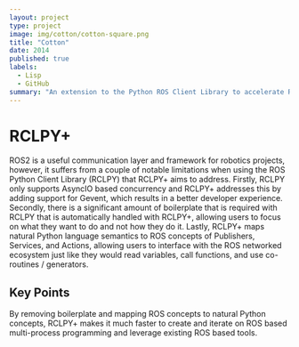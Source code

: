 ```yaml
---
layout: project
type: project
image: img/cotton/cotton-square.png
title: "Cotton"
date: 2014
published: true
labels:
  - Lisp
  - GitHub
summary: "An extension to the Python ROS Client Library to accelerate ROS2 development."
---
```


# RCLPY+

ROS2 is a useful communication layer and framework for robotics projects, however, it suffers from a couple of notable limitations when using the ROS Python Client Library (RCLPY) that RCLPY+ aims to address. Firstly, RCLPY only supports AsyncIO based concurrency and RCLPY+ addresses this by adding support for Gevent, which results in a better developer experience. Secondly, there is a significant amount of boilerplate that is required with RCLPY that is automatically handled with RCLPY+, allowing users to focus on what they want to do and not how they do it. Lastly, RCLPY+ maps natural Python language semantics to ROS concepts of Publishers, Services, and Actions, allowing users to interface with the ROS networked ecosystem just like they would read variables, call functions, and use co-routines / generators. 

## Key Points

By removing boilerplate and mapping ROS concepts to natural Python concepts, RCLPY+ makes it much faster to create and iterate on ROS based multi-process programming and leverage existing ROS based tools.

